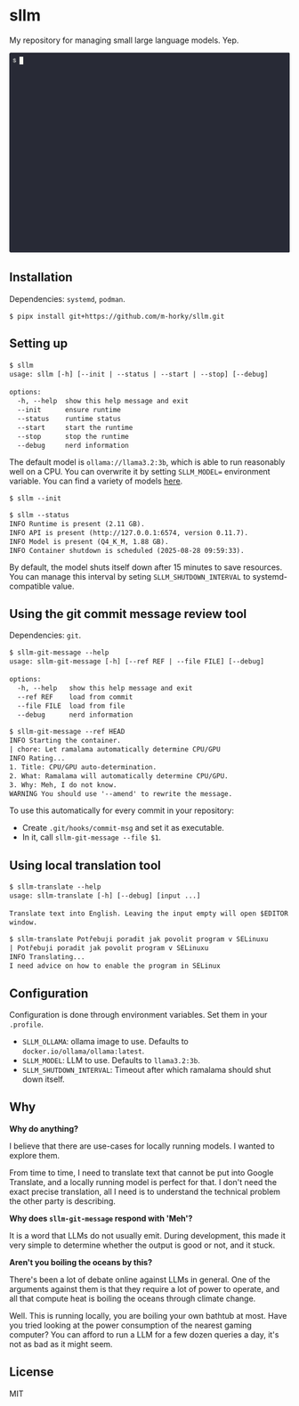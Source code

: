 # sllm

My repository for managing small large language models. Yep.

![Demo of `sllm-git-message`](demo.gif)

## Installation

Dependencies: `systemd`, `podman`.

```shell
$ pipx install git+https://github.com/m-horky/sllm.git
```

## Setting up

```shell
$ sllm
usage: sllm [-h] [--init | --status | --start | --stop] [--debug]

options:
  -h, --help  show this help message and exit
  --init      ensure runtime
  --status    runtime status
  --start     start the runtime
  --stop      stop the runtime
  --debug     nerd information
```

The default model is `ollama://llama3.2:3b`, which is able to run reasonably well on a CPU.
You can overwrite it by setting `SLLM_MODEL=` environment variable.
You can find a variety of models [here](https://ollama.com/search).

```shell
$ sllm --init
```

```shell
$ sllm --status
INFO Runtime is present (2.11 GB).
INFO API is present (http://127.0.0.1:6574, version 0.11.7).
INFO Model is present (Q4_K_M, 1.88 GB).
INFO Container shutdown is scheduled (2025-08-28 09:59:33).
```

By default, the model shuts itself down after 15 minutes to save resources. You can manage this interval by seting `SLLM_SHUTDOWN_INTERVAL` to systemd-compatible value.

## Using the git commit message review tool

Dependencies: `git`.

```shell
$ sllm-git-message --help
usage: sllm-git-message [-h] [--ref REF | --file FILE] [--debug]

options:
  -h, --help   show this help message and exit
  --ref REF    load from commit
  --file FILE  load from file
  --debug      nerd information
```

```shell
$ sllm-git-message --ref HEAD
INFO Starting the container.
| chore: Let ramalama automatically determine CPU/GPU
INFO Rating...
1. Title: CPU/GPU auto-determination.
2. What: Ramalama will automatically determine CPU/GPU.
3. Why: Meh, I do not know.
WARNING You should use '--amend' to rewrite the message.
```

To use this automatically for every commit in your repository:

- Create `.git/hooks/commit-msg` and set it as executable.
- In it, call `sllm-git-message --file $1`.

## Using local translation tool

```shell
$ sllm-translate --help
usage: sllm-translate [-h] [--debug] [input ...]

Translate text into English. Leaving the input empty will open $EDITOR window.
```

```shell
$ sllm-translate Potřebuji poradit jak povolit program v SELinuxu
| Potřebuji poradit jak povolit program v SELinuxu
INFO Translating...
I need advice on how to enable the program in SELinux
```

## Configuration

Configuration is done through environment variables. Set them in your `.profile`.

- `SLLM_OLLAMA`: ollama image to use. Defaults to `docker.io/ollama/ollama:latest`.
- `SLLM_MODEL`: LLM to use. Defaults to `llama3.2:3b`.
- `SLLM_SHUTDOWN_INTERVAL`: Timeout after which ramalama should shut down itself.

## Why

**Why do anything?**

I believe that there are use-cases for locally running models. I wanted to explore them.

From time to time, I need to translate text that cannot be put into Google Translate, and a locally running model is perfect for that. I don't need the exact precise translation, all I need is to understand the technical problem the other party is describing.

**Why does `sllm-git-message` respond with 'Meh'?**

It is a word that LLMs do not usually emit. During development, this made it very simple to determine whether the output is good or not, and it stuck.

**Aren't you boiling the oceans by this?**

There's been a lot of debate online against LLMs in general. One of the arguments against them is that they require a lot of power to operate, and all that compute heat is boiling the oceans through climate change.

Well. This is running locally, you are boiling your own bathtub at most. Have you tried looking at the power consumption of the nearest gaming computer? You can afford to run a LLM for a few dozen queries a day, it's not as bad as it might seem.

## License

MIT
